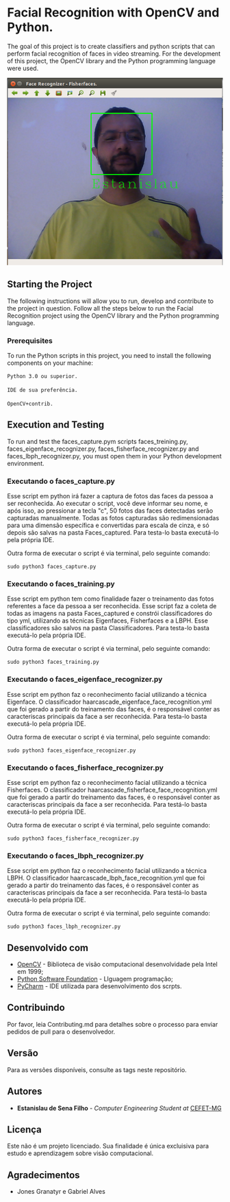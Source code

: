 # Facial Recognition with OpenCV and Python.

The goal of this project is to create classifiers and python scripts that can perform facial recognition of faces in video streaming. For the development of this project, the OpenCV library and the Python programming language were used.

![alt text](https://raw.githubusercontent.com/EstanislauFilho/Computer-Vision-Face-Recognition-OpenCV/master/Imagens/Resultado.png)


## Starting the Project

The following instructions will allow you to run, develop and contribute to the project in question. Follow all the steps below to run the Facial Recognition project using the OpenCV library and the Python programming language.

### Prerequisites

To run the Python scripts in this project, you need to install the following components on your machine:

```
Python 3.0 ou superior.

IDE de sua preferência.

OpenCV+contrib.
```

## Execution and Testing

To run and test the faces_capture.pym scripts faces_treining.py, faces_eigenface_recognizer.py, faces_fisherface_recognizer.py and faces_lbph_recognizer.py, you must open them in your Python development environment.

### Executando o faces_capture.py

Esse script em python irá fazer a captura de fotos das faces da pessoa a ser reconhecida. Ao executar o script, você deve informar seu nome, e após isso, ao pressionar a tecla "c", 50 fotos das faces detectadas serão capturadas manualmente. Todas as fotos capturadas são redimensionadas para uma dimensão específica e convertidas para escala de cinza, e só depois são salvas na pasta Faces_captured. Para testa-lo basta executá-lo pela própria IDE.

Outra forma de executar o script é via terminal, pelo seguinte comando: 

```
sudo python3 faces_capture.py
```

### Executando o faces_training.py

Esse script em python tem como finalidade fazer o treinamento das fotos referentes a face da pessoa a ser reconhecida. Esse script faz a coleta de todas as imagens na pasta Faces_captured e constrói classificadores do tipo yml, utilizando as técnicas Eigenfaces, Fisherfaces e a LBPH. Esse classificadores são salvos na pasta Classificadores. Para testa-lo basta  executá-lo pela própria IDE. 


Outra forma de executar o script é via terminal, pelo seguinte comando:

```
sudo python3 faces_training.py
```


### Executando o faces_eigenface_recognizer.py

Esse script em python faz o reconhecimento facial utilizando a técnica Eigenface. O classificador haarcascade_eigenface_face_recognition.yml que foi gerado a partir do treinamento das faces, é o responsável conter as caracteriscas principais da face a ser reconhecida. Para testa-lo basta  executá-lo pela própria IDE. 


Outra forma de executar o script é via terminal, pelo seguinte comando:

```
sudo python3 faces_eigenface_recognizer.py
```

### Executando o faces_fisherface_recognizer.py

Esse script em python faz o reconhecimento facial utilizando a técnica Fisherfaces. O classificador haarcascade_fisherface_face_recognition.yml que foi gerado a partir do treinamento das faces, é o responsável conter as caracteriscas principais da face a ser reconhecida. Para testá-lo basta executá-lo pela própria IDE. 


Outra forma de executar o script é via terminal, pelo seguinte comando:

```
sudo python3 faces_fisherface_recognizer.py
```


### Executando o faces_lbph_recognizer.py

Esse script em python faz o reconhecimento facial utilizando a técnica LBPH. O classificador haarcascade_lbph_face_recognition.yml que foi gerado a partir do treinamento das faces, é o responsável conter as caracteriscas principais da face a ser reconhecida. Para testá-lo basta executá-lo pela própria IDE. 


Outra forma de executar o script é via terminal, pelo seguinte comando:

```
sudo python3 faces_lbph_recognizer.py
```


## Desenvolvido com

* [OpenCV](https://opencv.org/) - Biblioteca de visão computacional desenvolvidade pela Intel em 1999;
* [Python Software Foundation](https://maven.apache.org/) - LIguagem programação;
* [PyCharm](https://www.jetbrains.com/pycharm/) - IDE utilizada para desenvolvimento dos scrpts.

## Contribuindo

Por favor, leia Contributing.md para detalhes sobre o processo para enviar pedidos de pull para o desenvolvedor.

## Versão

Para as versões disponíveis, consulte as tags neste repositório. 

## Autores

* **Estanislau de Sena Filho** - *Computer Engineering Student at* [CEFET-MG](http://www.cefetmg.br/)

## Licença

Este não é um projeto licenciado. Sua finalidade é única excluisiva para estudo e aprendizagem sobre visão computacional.

## Agradecimentos

* Jones Granatyr e Gabriel Alves


